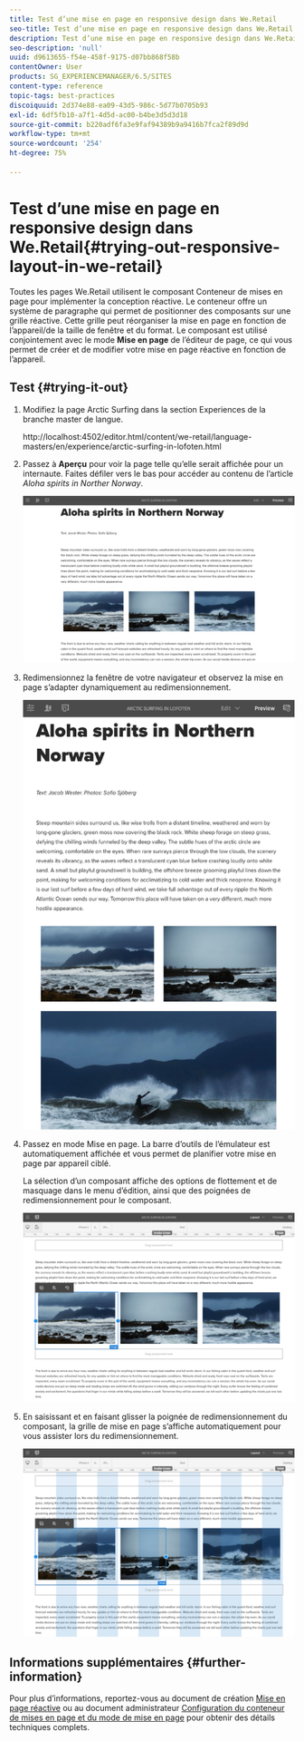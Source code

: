 ```yaml
---
title: Test d’une mise en page en responsive design dans We.Retail
seo-title: Test d’une mise en page en responsive design dans We.Retail
description: Test d’une mise en page en responsive design dans We.Retail
seo-description: 'null'
uuid: d9613655-f54e-458f-9175-d07bb868f58b
contentOwner: User
products: SG_EXPERIENCEMANAGER/6.5/SITES
content-type: reference
topic-tags: best-practices
discoiquuid: 2d374e88-ea09-43d5-986c-5d77b0705b93
exl-id: 6df5fb10-a7f1-4d5d-ac00-b4be3d5d3d18
source-git-commit: b220adf6fa3e9faf94389b9a9416b7fca2f89d9d
workflow-type: tm+mt
source-wordcount: '254'
ht-degree: 75%

---
```


# Test d’une mise en page en responsive design dans We.Retail{#trying-out-responsive-layout-in-we-retail}

Toutes les pages We.Retail utilisent le composant Conteneur de mises en page pour implémenter la conception réactive. Le conteneur offre un système de paragraphe qui permet de positionner des composants sur une grille réactive. Cette grille peut réorganiser la mise en page en fonction de l’appareil/de la taille de fenêtre et du format. Le composant est utilisé conjointement avec le mode **Mise en page** de l’éditeur de page, ce qui vous permet de créer et de modifier votre mise en page réactive en fonction de l’appareil.

## Test {#trying-it-out}

1. Modifiez la page Arctic Surfing dans la section Experiences de la branche master de langue.

   http://localhost:4502/editor.html/content/we-retail/language-masters/en/experience/arctic-surfing-in-lofoten.html

1. Passez à **Aperçu** pour voir la page telle qu’elle serait affichée pour un internaute. Faites défiler vers le bas pour accéder au contenu de l’article *Aloha spirits in Norther Norway*.

   ![chlimage_1-178](assets/chlimage_1-178.png)

1. Redimensionnez la fenêtre de votre navigateur et observez la mise en page s’adapter dynamiquement au redimensionnement.

   ![chlimage_1-179](assets/chlimage_1-179.png)

1. Passez en mode Mise en page. La barre d’outils de l’émulateur est automatiquement affichée et vous permet de planifier votre mise en page par appareil ciblé.

   La sélection d’un composant affiche des options de flottement et de masquage dans le menu d’édition, ainsi que des poignées de redimensionnement pour le composant.

   ![chlimage_1-180](assets/chlimage_1-180.png)

1. En saisissant et en faisant glisser la poignée de redimensionnement du composant, la grille de mise en page s’affiche automatiquement pour vous assister lors du redimensionnement.

   ![chlimage_1-181](assets/chlimage_1-181.png)

## Informations supplémentaires {#further-information}

Pour plus d’informations, reportez-vous au document de création [Mise en page réactive](/help/sites-authoring/responsive-layout.md) ou au document administrateur [Configuration du conteneur de mises en page et du mode de mise en page](/help/sites-administering/configuring-responsive-layout.md) pour obtenir des détails techniques complets.
